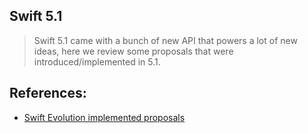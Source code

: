 ## Swift 5.1

> Swift 5.1 came with a bunch of new API that powers a lot of new ideas, here we review some proposals that were introduced/implemented in 5.1.

## References:

- [Swift Evolution implemented proposals](https://apple.github.io/swift-evolution/#?status=active-review&version=5.1)

